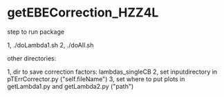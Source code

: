# getEBECorrection_HZZ4L

step to run package

1, ./doLambda1.sh
2, ./doAll.sh

other directories:

1, dir to save correction factors: lambdas_singleCB
2, set inputdirectory in pTErrCorrector.py ("self.fileName")
3, set where to put plots in getLambda1.py and getLambda2.py ("path")
